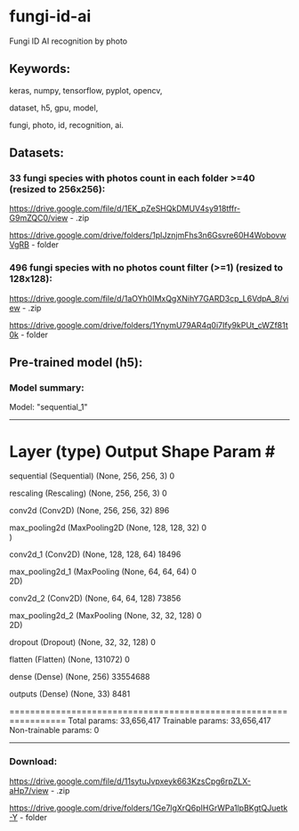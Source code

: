 # fungi-id-ai
Fungi ID AI recognition by photo

## Keywords:
keras, numpy, tensorflow, pyplot, opencv,

dataset, h5, gpu, model,

fungi, photo, id, recognition, ai.


## Datasets:

### 33 fungi species with photos count in each folder >=40 (resized to 256x256):

https://drive.google.com/file/d/1EK_pZeSHQkDMUV4sy918tffr-G9mZQC0/view - .zip

https://drive.google.com/drive/folders/1pIJznjmFhs3n6Gsvre60H4WobovwVgRB - folder 

### 496 fungi species with no photos count filter (>=1) (resized to 128x128):

https://drive.google.com/file/d/1aOYh0IMxQgXNihY7GARD3cp_L6VdpA_8/view - .zip

https://drive.google.com/drive/folders/1YnymU79AR4q0i7Ify9kPUt_cWZf81t0k - folder 

## Pre-trained model (h5):

### Model summary:

Model: "sequential_1"
_________________________________________________________________
 Layer (type)                Output Shape              Param #   
=================================================================
 sequential (Sequential)     (None, 256, 256, 3)       0         
                                                                 
 rescaling (Rescaling)       (None, 256, 256, 3)       0         
                                                                 
 conv2d (Conv2D)             (None, 256, 256, 32)      896       
                                                                 
 max_pooling2d (MaxPooling2D  (None, 128, 128, 32)     0         
 )                                                               
                                                                 
 conv2d_1 (Conv2D)           (None, 128, 128, 64)      18496     
                                                                 
 max_pooling2d_1 (MaxPooling  (None, 64, 64, 64)       0         
 2D)                                                             
                                                                 
 conv2d_2 (Conv2D)           (None, 64, 64, 128)       73856     
                                                                 
 max_pooling2d_2 (MaxPooling  (None, 32, 32, 128)      0         
 2D)                                                             
                                                                 
 dropout (Dropout)           (None, 32, 32, 128)       0         
                                                                 
 flatten (Flatten)           (None, 131072)            0         
                                                                 
 dense (Dense)               (None, 256)               33554688  
                                                                 
 outputs (Dense)             (None, 33)                8481      
                                                                 
=================================================================
Total params: 33,656,417
Trainable params: 33,656,417
Non-trainable params: 0
_________________________________________________________________

### Download:

https://drive.google.com/file/d/11sytuJvpxeyk663KzsCpg6rpZLX-aHp7/view - .zip

https://drive.google.com/drive/folders/1Ge7lgXrQ6pIHGrWPa1lpBKgtQJuetk-Y - folder 
